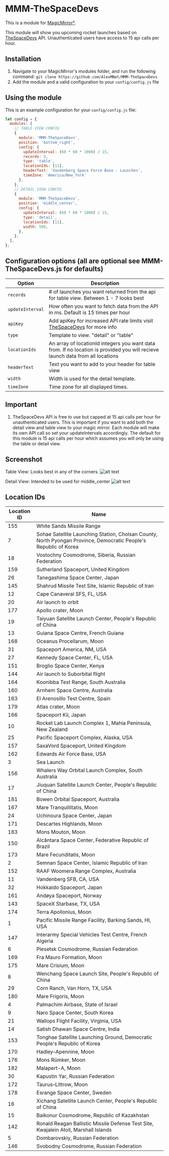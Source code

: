 # MMM-TheSpaceDevs

This is a module for [MagicMirror²](https://github.com/MagicMirrorOrg/MagicMirror/).

This module will show you upcoming rocket launches based on [TheSpaceDevs](https://thespacedevs.com/) API.
Unauthenticated users have access to 15 api calls per hour.

## Installation

1. Navigate to your MagicMirror's modules folder, and run the following command: `git clone https://github.com/AlexMNet/MMM-TheSpaceDevs`
2. Add the module and a valid configuration to your `config/config.js` file

## Using the module

This is an example configuration for your `config/config.js` file:

```js
let config = {
  modules: [
    // TABLE VIEW CONFIG
    {
      module: 'MMM-TheSpaceDevs',
      position: 'bottom_right',
      config: {
        updateInterval: (60 * 60 * 1000) / 15,
        records: 5,
        type: 'table',
        locationIds: [11],
        headerText: 'Vandenberg Space Force Base - Launches',
        timeZone: 'America/New_York'
      },
    },
    // DETAIL VIEW CONFIG
    {
      module: 'MMM-TheSpaceDevs',
      position: 'middle_center',
      config: {
        updateInterval: (60 * 60 * 1000) / 15,
        type: 'detail',
        locationIds: [11],
        width: 500,
      },
    },
  ],
};
```

## Configuration options (all are optional see MMM-TheSpaceDevs.js for defaults)

| Option           | Description                                                                                                                                 |
| ---------------- | ------------------------------------------------------------------------------------------------------------------------------------------- |
| `records`        | # of launches you want returned from the api for table view. Between 1 - 7 looks best                                                       |
| `updateInterval` | How often you want to fetch data from the API in ms. Default is 15 times per hour                                                           |
| `apiKey`         | Add apiKey for increased API rate limits visit [TheSpaceDevs](https://ll.thespacedevs.com/docs/#/launch/launch_upcoming_list) for more info |
| `type`           | Template to view. "detail" or "table"                                                                                                       |
| `locationIds`    | An array of locationId integers you want data from. If no location is provided you will recieve launch data from all locations              |
| `headerText`     | Text you want to add to your header for table view                                                                                          |
| `width`          | Width is used for the detail template.                                                                                                      |
| `timeZone`       | Time zone for all displayed times.                                                                                                    |

## Important

1. TheSpaceDevs API is free to use but capped at 15 api calls per hour for unauthenticated users. This is important if you want to add both the detail view and table view to your magic mirror. Each module will make its own API call so set your updateIntervals accordingly. The default for this module is 15 api calls per hour which assumes you will only be using the table or detail view.

## Screenshot

Table View: Looks best in any of the corners.
![alt text](https://github.com/AlexMNet/MMM-TheSpaceDevs/blob/main/table_view.png?raw=true)

Detail View: Intended to be used for middle_center
![alt text](https://github.com/AlexMNet/MMM-TheSpaceDevs/blob/main/detail_view.png?raw=true)

## Location IDs

| Location ID  | Name                                                                                                                                             |
| ------------ | -------------------------------------------------------------------------------------------------------------------------------------------------|
| 155          | White Sands Missile Range                                                                                                                        |
| 7            | Sohae Satellite Launching Station,  Cholsan County, North Pyongan Province, Democratic People's Republic of Korea                                |
| 18           | Vostochny Cosmodrome, Siberia, Russian Federation                                                                                                |
| 159          | Sutherland Spaceport, United Kingdom                                                                                                             |
| 26           | Tanegashima Space Center, Japan                                                                                                                  |
| 145          | Shahrud Missile Test Site, Islamic Republic of Iran                                                                                              |
| 12           | Cape Canaveral SFS, FL, USA                                                                                                                      |
| 20           | Air launch to orbit                                                                                                                              |
| 177          | Apollo crater, Moon                                                                                                                              |
| 19           | Taiyuan Satellite Launch Center, People's Republic of China                                                                                      |
| 13           | Guiana Space Centre, French Guiana                                                                                                               |
| 168          | Oceanus Procellarum, Moon                                                                                                                        |
| 31           | Spaceport America, NM, USA                                                                                                                       |
| 27           | Kennedy Space Center, FL, USA                                                                                                                    |
| 151          | Broglio Space Center, Kenya                                                                                                                      |
| 144          | Air launch to Suborbital flight                                                                                                                  |
| 164          | Koonibba Test Range, South Australia                                                                                                             |
| 160          | Arnhem Space Centre, Australia                                                                                                                   |
| 163          | El Arenosillo Test Centre, Spain                                                                                                                 |
| 179          | Atlas crater, Moon                                                                                                                               |
| 166          | Spaceport Kii, Japan                                                                                                                             |
| 10           | Rocket Lab Launch Complex 1, Mahia Peninsula, New Zealand                                                                                        |
| 25           | Pacific Spaceport Complex, Alaska, USA                                                                                                           |
| 157          | SaxaVord Spaceport, United Kingdom                                                                                                               |
| 162          | Edwards Air Force Base, USA                                                                                                                      |
| 3            | Sea Launch                                                                                                                                       |
| 156          | Whalers Way Orbital Launch Complex, South Australia                                                                                              |
| 17           | Jiuquan Satellite Launch Center, People's Republic of China                                                                                      |
| 181          | Bowen Orbital Spaceport, Australia                                                                                                               | 
| 167          | Mare Tranquillitatis, Moon                                                                                                                       |
| 24           | Uchinoura Space Center, Japan                                                                                                                    |
| 171          | Descartes Highlands, Moon                                                                                                                        |
| 183          | Mons Mouton, Moon                                                                                                                                |
| 150          | Alcântara Space Center, Federative Republic of Brazil                                                                                            |
| 173          | Mare Fecunditatis, Moon                                                                                                                          | 
| 2            | Semnan Space Center, Islamic Republic of Iran                                                                                                    |
| 152          | RAAF Woomera Range Complex, Australia                                                                                                            |
| 11           | Vandenberg SFB, CA, USA                                                                                                                          | 
| 32           | Hokkaido Spaceport, Japan                                                                                                                        |
| 161          | Andøya Spaceport, Norway                                                                                                                         |
| 143          | SpaceX Starbase, TX, USA                                                                                                                         |
| 174          | Terra Apollonius, Moon                                                                                                                           |
| 1            | Pacific Missile Range Facility, Barking Sands, HI, USA                                                                                           |
| 147          | Interarmy Special Vehicles Test Centre, French Algeria                                                                                           |
| 6            | Plesetsk Cosmodrome, Russian Federation                                                                                                          |
| 169          | Fra Mauro Formation, Moon                                                                                                                        |
| 175          | Mare Crisium, Moon                                                                                                                               |
| 8            | Wenchang Space Launch Site, People's Republic of China                                                                                           |
| 29           | Corn Ranch, Van Horn, TX, USA                                                                                                                    |
| 180          | Mare Frigoris, Moon                                                                                                                              |
| 4            | Palmachim Airbase, State of Israel                                                                                                               |
| 9            | Naro Space Center, South Korea                                                                                                                   |
| 21           | Wallops Flight Facility, Virginia, USA                                                                                                           |
| 14           | Satish Dhawan Space Centre, India                                                                                                                |
| 153          | Tonghae Satellite Launching Ground, Democratic People's Republic of Korea                                                                        |
| 170          | Hadley–Apennine, Moon                                                                                                                            |
| 176          | Mons Rümker, Moon                                                                                                                                |
| 182          | Malapert-A, Moon                                                                                                                                 |
| 30           | Kapustin Yar, Russian Federation                                                                                                                 |
| 172          | Taurus–Littrow, Moon                                                                                                                             |
| 178          | Esrange Space Center, Sweden                                                                                                                     |
| 16           | Xichang Satellite Launch Center, People's Republic of China                                                                                      |
| 15           | Baikonur Cosmodrome, Republic of Kazakhstan                                                                                                      |
| 142          | Ronald Reagan Ballistic Missile Defense Test Site, Kwajalein Atoll, Marshall Islands                                                             |
| 5            | Dombarovskiy, Russian Federation                                                                                                                 |
| 146          | Svobodny Cosmodrome, Russian Federation                                                                                                          |
